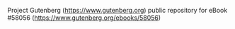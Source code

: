 Project Gutenberg (https://www.gutenberg.org) public repository for
eBook #58056 (https://www.gutenberg.org/ebooks/58056)
